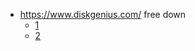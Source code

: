 

- https://www.diskgenius.com/ free down 
  - [1](https://onedrive.live.com/?authkey=%21ANuPpbfwIqi9oVg&id=9350A5DE9568AB91%214318&cid=9350A5DE9568AB91&parId=root&parQt=sharedbyme&parCid=6FCFF00E898EC1B9&o=OneUp)
  - [2](https://mega.nz/file/2R8gibbC#sAcJLhZGpgyr19MQcBXgf8FhCGTgYMM_1lWS98Sskqk)


  
